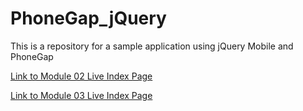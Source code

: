# PhoneGap_jQuery
This is a repository for a sample application using jQuery Mobile and PhoneGap


[Link to Module 02 Live Index Page](http://sotd.us/alexanderwine/TestApp/TestApp/ "Link to Live")

[Link to Module 03 Live Index Page](http://sotd.us/alexanderwine/TestApp/Module%2003/Test%20App/www/ "Link to Live")
